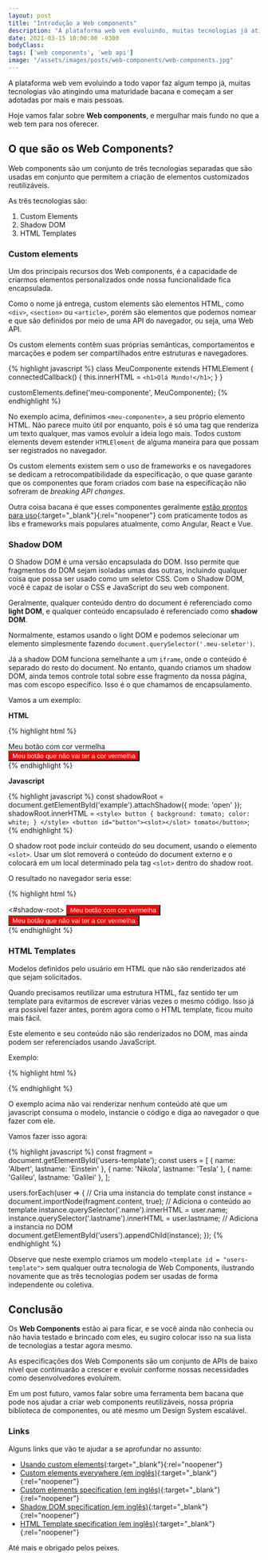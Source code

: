 ```yaml
---
layout: post
title: "Introdução a Web components"
description: "A plataforma web vem evoluindo, muitas tecnologias já atingiram uma grande maturidade e hoje vamos ver algumas dessa tecnologias com Web Components."
date: 2021-03-15 10:00:00 -0300
bodyClass:
tags: ['web components', 'web api']
image: "/assets/images/posts/web-components/web-components.jpg"
---
```


A plataforma web vem evoluindo a todo vapor faz algum tempo já, muitas tecnologias vão atingindo uma maturidade bacana e começam a ser adotadas por mais e mais pessoas.

Hoje vamos falar sobre **Web components**, e mergulhar mais fundo no que a web tem para nos oferecer.

## O que são os Web Components?

Web components são um conjunto de três tecnologias separadas que são usadas em conjunto que permitem a criação de elementos customizados reutilizáveis.

As três tecnologias são:

1. Custom Elements
2. Shadow DOM
3. HTML Templates


### Custom elements

Um dos principais recursos dos Web components, é a capacidade de criarmos elementos personalizados onde nossa funcionalidade fica encapsulada.

Como o nome já entrega, custom elements são elementos HTML, como `<div>`, `<section>` ou `<article>`, porém são elementos que podemos nomear e que são definidos por meio de uma API do navegador, ou seja, uma Web API.

Os custom elements contêm suas próprias semânticas, comportamentos e marcações e podem ser compartilhados entre estruturas e navegadores.

{% highlight javascript %}
class MeuComponente extends HTMLElement {
  connectedCallback() {
    this.innerHTML = `<h1>Olá Mundo!</h1>`;
  }
}

customElements.define('meu-componente', MeuComponente);
{% endhighlight %}

No exemplo acima, definimos `<meu-componente>`,  a seu próprio elemento HTML. Não parece muito útil por enquanto, pois é só uma tag que renderiza um texto qualquer, mas vamos evoluir a ideia logo mais. Todos custom elements devem estender `HTMLElement` de alguma maneira para que possam ser registrados no navegador.

Os custom elements existem sem o uso de frameworks e os navegadores se dedicam a retrocompatibilidade da específicação, o que quase garante que os componentes que foram criados com base na especificação não sofreram de  *breaking API changes*.

Outra coisa bacana é que esses componentes geralmente [estão prontos para uso](https://custom-elements-everywhere.com/){:target="_blank"}{:rel="noopener"} com praticamente todos as libs e frameworks mais populares atualmente, como Angular, React e Vue.

### Shadow DOM

O Shadow DOM é uma versão encapsulada do DOM. Isso permite que fragmentos do DOM sejam isoladas umas das outras, incluindo qualquer coisa que possa ser usado como um seletor CSS. Com o Shadow DOM, você é capaz de isolar o CSS e JavaScript do seu web component.

Geralmente, qualquer conteúdo dentro do document é referenciado como **light DOM**, e qualquer conteúdo encapsulado é referenciado como **shadow DOM**.

Normalmente, estamos usando o light DOM e podemos selecionar um elemento simplesmente fazendo `document.querySelector('.meu-seletor')`.

Já a shadow DOM funciona semelhante a um `iframe`, onde o conteúdo é separado do resto do document. No entanto, quando criamos um shadow DOM, ainda temos controle total sobre esse fragmento da nossa página, mas com escopo específico. Isso é o que chamamos de encapsulamento.

Vamos a um exemplo:

**HTML**

{% highlight html %}
<section>
    <div id="exemplo">Meu botão com cor vermelha</div>
    <button id="botao">Meu botão que não vai ter a cor vermelha</button>
</section>
{% endhighlight %}

**Javascript**

{% highlight javascript %}
const shadowRoot = document.getElementById('example').attachShadow({ mode: 'open' });
shadowRoot.innerHTML = `<style>
    button {
      background: tomato;
      color: white;
    }
</style>
<button id="button"><slot></slot> tomato</button>`;
{% endhighlight %}

O shadow root pode incluir conteúdo do seu document, usando o elemento `<slot>`.  Usar um slot removerá o conteúdo do document externo e o colocará em um local determinado pela tag `<slot>` dentro do shadow root.

O resultado no navegador seria esse:

{% highlight html %}
<section>
  <div id="exemplo">
    <!-- Pseudo-código usado para designar um shadow root -->
    <#shadow-root>
      <style>
      button {
        background: red;
        color: white;
      }
      </style>
      <button id="botao">Meu botão com cor vermelha</button>
    </#shadow-root>
  </div>
  <button id="botao">Meu botão que não vai ter a cor vermelha</button>
</section>
{% endhighlight %}

### HTML Templates

Modelos definidos pelo usuário em HTML que não são renderizados até que sejam solicitados.

Quando precisamos reutilizar uma estrutura HTML, faz sentido ter um template para evitarmos de escrever várias vezes o mesmo código. Isso já era possível fazer antes, porém agora como o HTML template, ficou muito mais fácil.

Este elemento e seu conteúdo não são renderizados no DOM, mas ainda podem ser referenciados usando JavaScript.

Exemplo:

{% highlight html %}
<template id="users-template">
  <li><span class="name"></span> &mdash; <span class="lastname"></span></li>
</template>

<ul id="users"></ul>
{% endhighlight %}

O exemplo acima não vai renderizar nenhum conteúdo até que um javascript consuma o modelo, instancie o código e diga ao navegador o que fazer com ele.

Vamos fazer isso agora:

{% highlight javascript %}
const fragment = document.getElementById('users-template');
const users = [
  { name: 'Albert', lastname: 'Einstein' },
  { name: 'Nikola', lastname: 'Tesla' },
  { name: 'Galileu', lastname: 'Galilei' },
];

users.forEach(user => {
  // Cria uma instancia do template
  const instance = document.importNode(fragment.content, true);
  // Adiciona o conteúdo ao template
  instance.querySelector('.name').innerHTML = user.name;
  instance.querySelector('.lastname').innerHTML = user.lastname;
  // Adiciona a instancia no DOM
  document.getElementById('users').appendChild(instance);
});
{% endhighlight %}


Observe que neste exemplo criamos um modelo `<template id = "users-template">` sem qualquer outra tecnologia de Web Components, ilustrando novamente que as três tecnologias podem ser usadas de forma independente ou coletiva.


## Conclusão

Os **Web Components** estão ai para ficar, e se você ainda não conhecia ou não havia testado e brincado com eles, eu sugiro colocar isso na sua lista de tecnologias a testar agora mesmo.

As especificações dos Web Components são um conjunto de APIs de baixo nível que continuarão a crescer e evoluir conforme nossas necessidades como desenvolvedores evoluírem.

Em um post futuro, vamos falar sobre uma ferramenta bem bacana que pode nos ajudar a criar web components reutilizáveis,  nossa própria biblioteca de componentes, ou até mesmo um Design System escalável.

### Links

Alguns links que vão te ajudar a se aprofundar no assunto:

- [Usando custom elements](https://developer.mozilla.org/pt-BR/docs/Web/Web_Components/Using_custom_elements){:target="_blank"}{:rel="noopener"}
- [Custom elements everywhere (em inglês)](https://custom-elements-everywhere.com/){:target="_blank"}{:rel="noopener"}
- [Custom elements specification (em inglês)](https://html.spec.whatwg.org/multipage/custom-elements.html#custom-elements){:target="_blank"}{:rel="noopener"}
- [Shadow DOM specification (em inglês)](https://dom.spec.whatwg.org/#shadow-trees){:target="_blank"}{:rel="noopener"}
- [HTML Template specification (em inglês)](https://html.spec.whatwg.org/multipage/scripting.html#the-template-element){:target="_blank"}{:rel="noopener"}


Até mais e obrigado pelos peixes.

